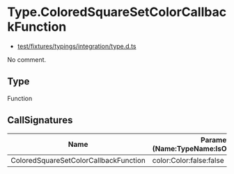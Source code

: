 # Type.ColoredSquareSetColorCallbackFunction

* [test/fixtures/typings/integration/type.d.ts](/test/fixtures/typings/integration/type.d.ts#L43)

No comment.

## Type

Function

## CallSignatures

Name|Parameters (Name:TypeName:IsOptional:IsVariadic)|ReturnTypeName|TypePredicate|isProtected|Comment
---|---|---|---|---|---
ColoredSquareSetColorCallbackFunction|color:Color:false:false |void||false|
